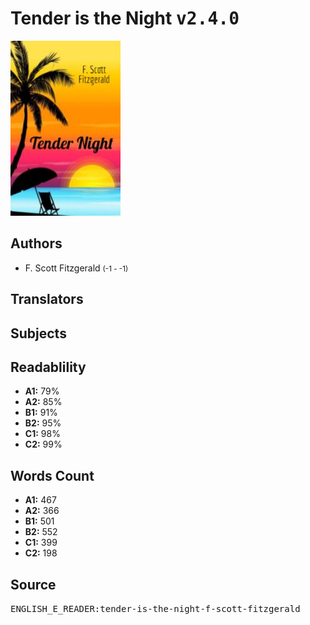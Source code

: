# Tender is the Night <kbd>v2.4.0</kbd>

![](./cover.medium.jpg "")

## Authors


 - F. Scott Fitzgerald <small>(-1 - -1)</small>

## Translators



## Subjects



## Readablility


 - **A1:** 79%
 - **A2:** 85%
 - **B1:** 91%
 - **B2:** 95%
 - **C1:** 98%
 - **C2:** 99%

## Words Count


 - **A1:** 467
 - **A2:** 366
 - **B1:** 501
 - **B2:** 552
 - **C1:** 399
 - **C2:** 198

## Source


<kbd>ENGLISH_E_READER:tender-is-the-night-f-scott-fitzgerald</kbd>
